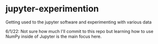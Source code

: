 # jupyter-experimention
Getting used to the jupyter software and experimenting with various data

6/1/22: Not sure how much I'll commit to this repo but learning how to use NumPy inside of Jupyter is the main focus here.
